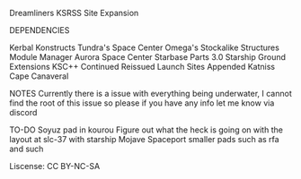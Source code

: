 Dreamliners KSRSS Site Expansion



DEPENDENCIES

Kerbal Konstructs
Tundra's Space Center 
Omega's Stockalike Structures
Module Manager
Aurora Space Center
Starbase Parts 3.0
Starship Ground Extensions
KSC++ Continued Reissued
Launch Sites Appended
Katniss Cape Canaveral

NOTES
Currently there is a issue with everything being underwater, I cannot find the root of this issue so please if you have any info let me know via discord

TO-DO
Soyuz pad in kourou
Figure out what the heck is going on with the layout at slc-37 with starship
Mojave Spaceport
smaller pads such as rfa and such



Liscense: CC BY-NC-SA
